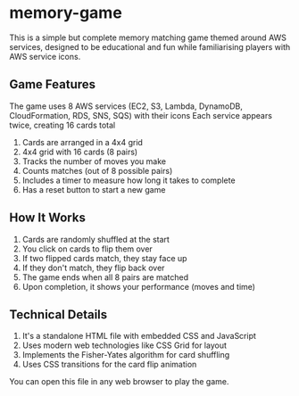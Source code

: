 # memory-game

This is a simple but complete memory matching game themed around AWS services,  designed to be educational and fun while familiarising players with AWS service  icons. 

## Game Features

The game uses 8 AWS services (EC2, S3, Lambda, DynamoDB, CloudFormation, RDS, SNS, SQS) with their icons
Each service appears twice, creating 16 cards total

1. Cards are arranged in a 4x4 grid
2. 4x4 grid with 16 cards (8 pairs)
3. Tracks the number of moves you make
4. Counts matches (out of 8 possible pairs)
5. Includes a timer to measure how long it takes to complete
6. Has a reset button to start a new game

## How It Works

1. Cards are randomly shuffled at the start
2. You click on cards to flip them over
3. If two flipped cards match, they stay face up
4. If they don't match, they flip back over
5. The game ends when all 8 pairs are matched
6. Upon completion, it shows your performance (moves and time)

## Technical Details

1. It's a standalone HTML file with embedded CSS and JavaScript
2. Uses modern web technologies like CSS Grid for layout
3. Implements the Fisher-Yates algorithm for card shuffling
4. Uses CSS transitions for the card flip animation

You can open this file in any web browser to play the game.
